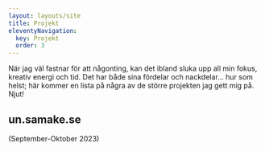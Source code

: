 ```yaml
---
layout: layouts/site
title: Projekt
eleventyNavigation:
  key: Projekt
  order: 3
---
```


När jag väl fastnar för att någonting, kan det ibland sluka upp all min fokus, kreativ energi och tid. Det har både sina fördelar och nackdelar... hur som helst; här kommer en lista på några av de större projekten jag gett mig på. Njut!

## un.samake.se
(September-Oktober 2023)